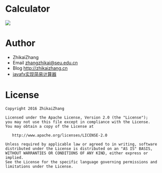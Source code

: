 Calculator
====================
![](https://github.com/laserwave/Calculator/blob/master/images/fx-Calc.png)


Author
======

 * ZhikaiZhang 
 * Email <zhangzhikai@seu.edu.cn>
 * Blog <http://zhikaizhang.cn>
 * [javafx实现简易计算器](http://zhikaizhang.cn/2016/10/07/javafx%E5%AE%9E%E7%8E%B0%E7%AE%80%E6%98%93%E8%AE%A1%E7%AE%97%E5%99%A8/)

License
=======

    Copyright 2016 ZhikaiZhang 

    Licensed under the Apache License, Version 2.0 (the "License");
    you may not use this file except in compliance with the License.
    You may obtain a copy of the License at

       http://www.apache.org/licenses/LICENSE-2.0

    Unless required by applicable law or agreed to in writing, software
    distributed under the License is distributed on an "AS IS" BASIS,
    WITHOUT WARRANTIES OR CONDITIONS OF ANY KIND, either express or implied.
    See the License for the specific language governing permissions and
    limitations under the License.

